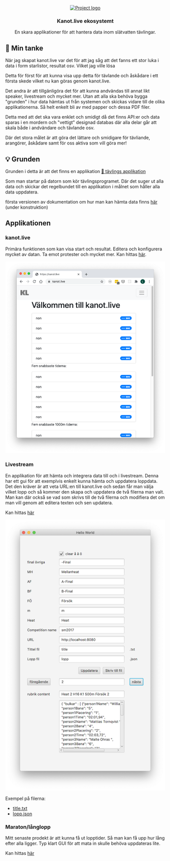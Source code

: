 <p align="center">
  <a href="" rel="noopener">
 <img src="https://raw.githubusercontent.com/flaime/canoeInfo/main/logoFull.png" alt="Project logo"></a>
</p>
<h3 align="center">Kanot.live ekosystemt</h3>


<div align="center">
<!---
  [![Hackathon](https://img.shields.io/badge/hackathon-name-orange.svg)](http://hackathon.url.com) 
  [![Status](https://img.shields.io/badge/status-active-success.svg)]() 
  [![GitHub Issues](https://img.shields.io/github/issues/kylelobo/The-Documentation-Compendium.svg)](https://github.com/kylelobo/The-Documentation-Compendium/issues)
  [![GitHub Pull Requests](https://img.shields.io/github/issues-pr/kylelobo/The-Documentation-Compendium.svg)](https://github.com/kylelobo/The-Documentation-Compendium/pulls)
  [![License](https://img.shields.io/badge/license-MIT-blue.svg)](LICENSE.md)
--->
</div>

<p align="center"> En skara applikationer för att hantera data inom slätvatten tävlingar.
    <br> 
</p>

## 🧐 Min tanke <a name = "problem_statement"></a>
När jag skapat kanot.live var det för att jag såg att det fanns ett stor luka i data i form starlistor, resultat osv. Vilket jag ville lösa

Detta för först för att kunna visa upp detta för tävlande och åskådare i ett första skede vilket nu kan göras genom kanot.live. 

Det andra är att tillgänligöra det för att kunna andvändas till annat likt speaker, livestream och mycket mer. Utan att alla ska behöva bygga "grunden" i hur data hämtas ut från systemen och skickas vidare till de olika applikationerna.
Så helt enkelt bli av med papper och dessa PDF filer.

Detta med att det ska vara enklet och smidigt då det finns API:er och data sparas i en mordern och "vettigt" designad databas där alla delar går att skala både i andvändare och tävlande osv.

Där det stora målet är att göra det lättare och smidigare för tävliande, arangörer, åskådare samt för oss aktiva som vill göra mer! 

## 💡 Grunden <a name = "idea"></a>
Grunden i detta är att det finns en applikation 
[💾  tävlings applikation](https://github.com/flaime/ResultatTavalaKanot)

Som man startar på datorn som kör tävlingsprogramet. Där det suger ut alla data och skickar det regelbundet till en applikation i målnet som håller alla data uppdatera.

första versionen av dokumentation om hur man kan hämta data finns [här](https://flaime.github.io/canoeWebApiDoc) (under konstruktion)
## Applikationen

### kanot.live
Primära funktionen som kan visa start och resultat. Editera och konfigurera mycket av datan. Ta emot protester och mycket mer. Kan hittas [här](https://kanot.live).

![bild på kanot.live](images/kanot.live.png "bild på kanot.live")

### Livestream 
En applikation för att hämta och integrera data till och i livestream. Denna har ett gui för att exemplvis enkelt kunna hämta och uppdatera loppdata. 
Det den kräver är att veta URL:en till kanot.live och sedan får man välja vilket lopp och så kommer den skapa och uppdatera de två filerna man valt. 
Man kan där också se vad som skrivs till de två filerna och modifiera det om man vill genom att editera texten och sen updatera.

Kan hittas [här](https://github.com/flaime/CanoeLiveStream)
 
![bild stream applikationen](images/streamApplication.png)

Exempel på filerna:
- [title.txt](exampleFiles/title.txt)
- [lopp.json](exampleFiles/lopp.json)

### Maraton/långlopp
Mitt senaste prodekt är att kunna få ut lopptider. Så man kan få upp hur lång efter alla ligger. Typ klart GUI för att mata in skulle behöva uppdateras lite.

Kan hittas [här](https://github.com/flaime/CanoeLiveStream) 